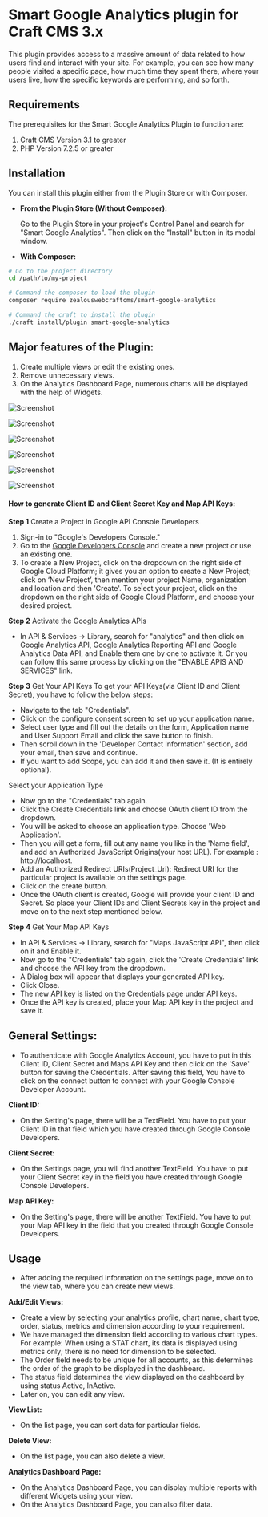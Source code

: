 # Smart Google Analytics plugin for Craft CMS 3.x

This plugin provides access to a massive amount of data related to how users find and interact with your site. For example, you can see how many people visited a specific page, how much time they spent there, where your users live, how the specific keywords are performing, and so forth.

## Requirements
The prerequisites for the Smart Google Analytics Plugin to function are: 

1. Craft CMS Version 3.1 to greater
2. PHP Version 7.2.5 or greater

## Installation
You can install this plugin either from the Plugin Store or with Composer.

- **From the Plugin Store (Without Composer):**

    Go to the Plugin Store in your project's Control Panel and search for "Smart Google Analytics". Then click on the "Install" button in its modal window.

- **With Composer:**

```bash
# Go to the project directory
cd /path/to/my-project

# Command the composer to load the plugin
composer require zealouswebcraftcms/smart-google-analytics

# Command the craft to install the plugin
./craft install/plugin smart-google-analytics
```

## Major features of the Plugin:
1. Create multiple views or edit the existing ones.
2. Remove unnecessary views.
3. On the Analytics Dashboard Page, numerous charts will be displayed with the help of Widgets.

![Screenshot](resources/img/settings.png)


![Screenshot](resources/img/how-to-connect.png)


![Screenshot](resources/img/connect.png)


![Screenshot](resources/img/add-view.png)


![Screenshot](resources/img/list-view.png)


![Screenshot](resources/img/dashboard.png)


#### **How to generate Client ID and Client Secret Key and Map API Keys:** 

**Step 1**  Create a Project in Google API Console Developers
1. Sign-in to "Google's Developers Console."   
2. Go to the [Google Developers Console](https://console.developers.google.com) and create a new project or use an existing one.
3. To create a New Project, click on the dropdown on the right side of Google Cloud Platform; it gives you an option to create a New Project; click on ‘New Project’, then mention your project Name, organization and location and then 'Create'.
To select your project, click on the dropdown on the right side of Google Cloud Platform, and choose your desired project.

**Step 2** Activate the Google Analytics APIs
- In API & Services → Library, search for "analytics" and then click on Google Analytics API, Google Analytics Reporting API and Google Analytics Data API, and Enable them one by one to activate it. Or you can follow this same process by clicking on the "ENABLE APIS AND SERVICES" link.

**Step 3** Get Your API Keys
To get your API Keys(via Client ID and Client Secret), you have to follow the below steps:
- Navigate to the tab "Credentials".
- Click on the configure consent screen to set up your application name.
- Select user type and fill out the details on the form, Application name and User Support Email and click the save button to finish.
- Then scroll down in the 'Developer Contact Information' section, add your email, then save and continue.
- If you want to add Scope, you can add it and then save it. (It is entirely optional).

Select your Application Type
- Now go to the "Credentials" tab again. 
- Click the Create Credentials link and choose OAuth client ID from the dropdown.
- You will be asked to choose an application type. Choose 'Web Application'.
- Then you will get a form, fill out any name you like in the 'Name field', and add an Authorized JavaScript Origins(your host URL). 
  For example : http://localhost.
- Add an Authorized Redirect URIs(Project_Uri):
  Redirect URI for the particular project is available on the settings page.
- Click on the create button.
- Once the OAuth client is created, Google will provide your client ID and Secret. So place your Client IDs and Client Secrets key in the project and move on to the next step mentioned below.

**Step 4** Get Your Map API Keys
- In API & Services → Library, search for "Maps JavaScript API", then click on it and Enable it.
- Now go to the "Credentials" tab again, click the 'Create Credentials' link and choose the API key from the dropdown.
- A Dialog box will appear that displays your generated API key.
- Click Close.
- The new API key is listed on the Credentials page under API keys.
- Once the API key is created, place your Map API key in the project and save it.

## General Settings:
- To authenticate with Google Analytics Account, you have to put in this Client ID, Client Secret and Maps API Key and then click on the 'Save' button for saving the Credentials. After saving this field, You have to click on the connect button to connect with your Google Console Developer Account.

**Client ID:**
- On the Setting's page, there will be a TextField. You have to put your Client ID in that field which you have created through Google Console Developers.

**Client Secret:**
- On the Settings page, you will find another TextField. You have to put your Client Secret key in the field you have created through Google Console Developers.

**Map API Key:**
- On the Setting's page, there will be another TextField. You have to put your Map API key in the field that you created through Google Console Developers. 

## Usage
- After adding the required information on the settings page, move on to the view tab, where you can create new views.

**Add/Edit Views:**
- Create a view by selecting your analytics profile, chart name, chart type, order, status, metrics and dimension according to your requirement.
- We have managed the dimension field according to various chart types.
  For example: When using a STAT chart, its data is displayed using metrics only; there is no need for dimension to be selected.
- The Order field needs to be unique for all accounts, as this determines the order of the graph to be displayed in the dashboard.
- The status field determines the view displayed on the dashboard by using status Active, InActive.
- Later on, you can edit any view.

**View List:**
- On the list page, you can sort data for particular fields.

**Delete View:**
- On the list page, you can also delete a view.

**Analytics Dashboard Page:**
- On the Analytics Dashboard Page, you can display multiple reports with different Widgets using your view.
- On the Analytics Dashboard Page, you can also filter data.









